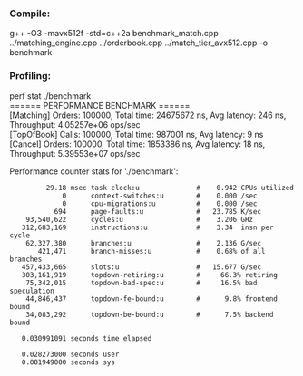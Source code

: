 ### Compile:   
g++ -O3 -mavx512f -std=c++2a benchmark_match.cpp ../matching_engine.cpp ../orderbook.cpp ../match_tier_avx512.cpp -o benchmark 

### Profiling:  
perf stat ./benchmark  
====== PERFORMANCE BENCHMARK ======  
[Matching] Orders: 100000, Total time: 24675672 ns, Avg latency: 246 ns, Throughput: 4.05257e+06 ops/sec  
[TopOfBook] Calls: 100000, Total time: 987001 ns, Avg latency: 9 ns  
[Cancel] Orders: 100000, Total time: 1853386 ns, Avg latency: 18 ns, Throughput: 5.39553e+07 ops/sec  

 Performance counter stats for './benchmark':

             29.18 msec task-clock:u              #    0.942 CPUs utilized          
                 0      context-switches:u        #    0.000 /sec                   
                 0      cpu-migrations:u          #    0.000 /sec                   
               694      page-faults:u             #   23.785 K/sec                  
        93,540,622      cycles:u                  #    3.206 GHz                    
       312,683,169      instructions:u            #    3.34  insn per cycle         
        62,327,380      branches:u                #    2.136 G/sec                  
           421,471      branch-misses:u           #    0.68% of all branches        
       457,433,665      slots:u                   #   15.677 G/sec                  
       303,161,919      topdown-retiring:u        #     66.3% retiring              
        75,342,015      topdown-bad-spec:u        #     16.5% bad speculation       
        44,846,437      topdown-fe-bound:u        #      9.8% frontend bound        
        34,083,292      topdown-be-bound:u        #      7.5% backend bound         

       0.030991091 seconds time elapsed

       0.028273000 seconds user
       0.001949000 seconds sys